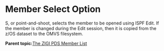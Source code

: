 # Member Select Option

S, or point-and-shoot, selects the member to be opened using ISPF Edit. If the member is changed during the Edit session, then it is copied from the z/OS dataset to the OMVS filesystem.

**Parent topic:**[The ZIGI PDS Member List](zOS_ISPF_Git_Interface_Users_Guide_V3R0_the_zigi_pds_member_list.html)

